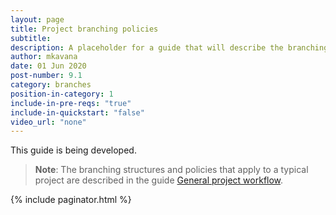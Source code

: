 ```yaml
---
layout: page
title: Project branching policies
subtitle:
description: A placeholder for a guide that will describe the branching policies that apply to a typical project.
author: mkavana
date: 01 Jun 2020
post-number: 9.1
category: branches
position-in-category: 1
include-in-pre-reqs: "true"
include-in-quickstart: "false"
video_url: "none"
---
```


This guide is being developed.

> **Note**: The branching structures and policies that apply to a typical project are described in the guide [General project workflow]({{site.baseurl}}/workflow/general-workflow.html).

<!--
{% include prerequisites.html %}

## Topics in this guide

- [Topic 1: Example topic](#topic1)

{% include video.html %}

## Topic 1: Example topic {#topic1}

Complete the following steps to..., as shown in the following sample image.

![Alt image text placeholder](../assets/images/09-branches/policies/img-placeholder.png)

{% include appendices.html %}
-->

{% include paginator.html %}
